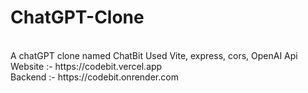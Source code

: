 # ChatGPT-Clone

<br>
A chatGPT clone named ChatBit
Used Vite, express, cors, OpenAI Api 

<br>
Website :- https://codebit.vercel.app
<br>
Backend :- https://codebit.onrender.com
